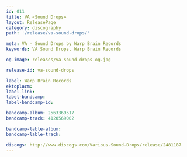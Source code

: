 ```yaml
---
id: 011
title: VA «Sound Drops»
layout: ReleasePage
category: discography
path: '/release/va-sound-drops/'

meta: VA - Sound Drops by Warp Brain Records
keywords: VA Sound Drops, Warp Brain Records

og-image: releases/va-sound-drops-og.jpg

release-id: va-sound-drops

label: Warp Brain Records
ektoplazm: 
label-link: 
label-bandcamp: 
label-bandcamp-id: 

bandcamp-album: 2563369517
bandcamp-track: 4120569002

bandcamp-lable-album: 
bandcamp-lable-track: 

discogs: http://www.discogs.com/Various-Sound-Drops/release/2481187
---
```


